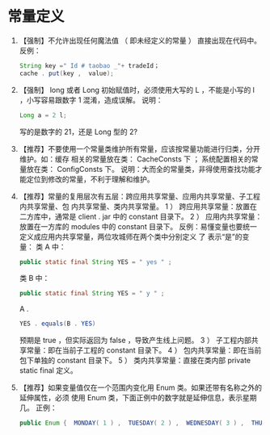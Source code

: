 # 常量定义

1. 【强制】不允许出现任何魔法值 （ 即未经定义的常量 ） 直接出现在代码中。
   反例：  

   ```java
   String key =" Id # taobao _"+ tradeId；
   cache . put(key ,  value);
   ```

2. 【强制】 long 或者 Long 初始赋值时，必须使用大写的 L ，不能是小写的 l ，小写容易跟数字
   1 混淆，造成误解。
   说明： 

   ```java
   Long a = 2 l; 
   ```

   写的是数字的 21，还是 Long 型的 2?

3. 【推荐】不要使用一个常量类维护所有常量，应该按常量功能进行归类，分开维护。如：缓存
   相关的常量放在类： CacheConsts 下 ； 系统配置相关的常量放在类： ConfigConsts 下。
   说明：大而全的常量类，非得使用查找功能才能定位到修改的常量，不利于理解和维护。

4. 【推荐】常量的复用层次有五层：跨应用共享常量、应用内共享常量、子工程内共享常量、包
   内共享常量、类内共享常量。
   1 ） 跨应用共享常量：放置在二方库中，通常是 client . jar 中的 constant 目录下。
   2 ） 应用内共享常量：放置在一方库的 modules 中的 constant 目录下。
   反例：易懂变量也要统一定义成应用内共享常量，两位攻城师在两个类中分别定义 了
   表示“是”的变量：
   类 A 中： 

   ```java
   public static final String YES = " yes " ;
   ```

   类 B 中： 

   ```java
   public static final String YES = " y " ;
   ```

   A . 

   ```java
   YES . equals(B . YES)
   ```

   预期是 true ，但实际返回为 false ，导致产生线上问题。
   3 ） 子工程内部共享常量：即在当前子工程的 constant 目录下。
   4 ） 包内共享常量：即在当前包下单独的 constant 目录下。
   5 ） 类内共享常量：直接在类内部 private static final 定义。

5. 【推荐】如果变量值仅在一个范围内变化用 Enum 类。如果还带有名称之外的延伸属性，必须
   使用 Enum 类，下面正例中的数字就是延伸信息，表示星期几。
   正例： 

   ```java
   public Enum {  MONDAY( 1 ) ,  TUESDAY( 2 ) ,  WEDNESDAY( 3 ) ,  THURSDAY( 4 ) ,  FRIDAY( 5 ) ,SATURDAY( 6 ) ,  SUNDAY( 7 ); }
   ```